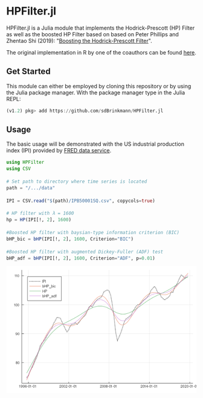 HPFilter.jl
=====================

HPFilter.jl is a Julia module that implements the Hodrick-Prescott (HP) Filter as well as the 
boosted HP Filter based on based on Peter Phillips and Zhentao Shi (2019): "[Boosting the Hodrick-Prescott Filter](https://arxiv.org/abs/1905.00175)".

The original implementation in R by one of the coauthors can be found [here](https://github.com/zhentaoshi/Boosted_HP_filter).

Get Started
-----------------
This module can either be employed  by cloning this repository or by using the Julia package manager.
With the package manager type in the Julia  REPL:
```Julia
(v1.2) pkg> add https://github.com/sdBrinkmann/HPFilter.jl
```

Usage
----------------
The basic usage will be demonstrated with the US industrial production index (IPI) provided by [FRED data service](https://fred.stlouisfed.org/series/IPB50001SQ).

```Julia
using HPFilter
using CSV

# Set path to directory where time series is located
path = "/.../data"

IPI = CSV.read("$(path)/IPB50001SQ.csv", copycols=true)

# HP filter with λ = 1600
hp = HP(IPI[!, 2], 1600)

#Boosted HP filter with baysian-type information criterion (BIC)
bHP_bic = bHP(IPI[!, 2], 1600, Criterion="BIC")

#Boosted HP filter with augmented Dickey-Fuller (ADF) test 
bHP_adf = bHP(IPI[!, 2], 1600, Criterion="ADF", p=0.01)
```

![HP Results](IPI_HP.png "Plotted Results")
